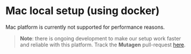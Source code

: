 # Mac local setup (using docker)

Mac platform is currently not supported for performance reasons.

> **Note**: there is ongoing development to make our setup work faster and reliable with this platform. Track the **Mutagen** pull-request [here](https://github.com/scandipwa/scandipwa-base/pull/63).
